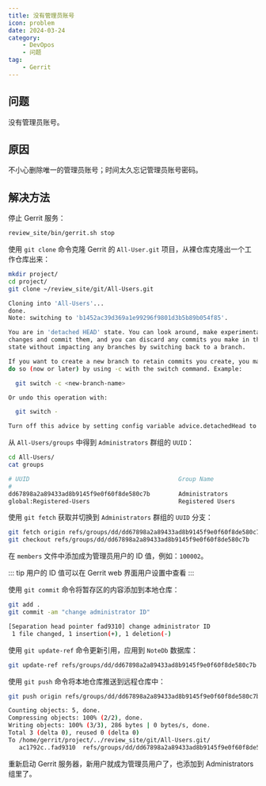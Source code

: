 ```yaml
---
title: 没有管理员账号
icon: problem
date: 2024-03-24
category:
    - DevOpos
    - 问题
tag:
    - Gerrit
---
```


## 问题

没有管理员账号。

## 原因

不小心删除唯一的管理员账号；时间太久忘记管理员账号密码。

## 解决方法

停止 Gerrit 服务：

```bash
review_site/bin/gerrit.sh stop
```

使用 `git clone` 命令克隆 Gerrit 的 `All-User.git` 项目，从裸仓库克隆出一个工作仓库出来：

```bash
mkdir project/
cd project/
git clone ~/review_site/git/All-Users.git

Cloning into 'All-Users'...
done.
Note: switching to 'b1452ac39d369a1e99296f9801d3b5b89b054f85'.

You are in 'detached HEAD' state. You can look around, make experimental
changes and commit them, and you can discard any commits you make in this
state without impacting any branches by switching back to a branch.

If you want to create a new branch to retain commits you create, you may
do so (now or later) by using -c with the switch command. Example:

  git switch -c <new-branch-name>

Or undo this operation with:

  git switch -

Turn off this advice by setting config variable advice.detachedHead to false
```

从 `All-Users/groups` 中得到 `Administrators` 群组的 `UUID`：

```bash
cd All-Users/
cat groups

# UUID                                          Group Name
#
dd67898a2a89433ad8b9145f9e0f60f8de580c7b        Administrators
global:Registered-Users                         Registered Users
```

使用 `git fetch` 获取并切换到 `Administrators` 群组的 `UUID` 分支：

```bash
git fetch origin refs/groups/dd/dd67898a2a89433ad8b9145f9e0f60f8de580c7b:refs/groups/dd/dd67898a2a89433ad8b9145f9e0f60f8de580c7b
git checkout refs/groups/dd/dd67898a2a89433ad8b9145f9e0f60f8de580c7b
```

在 `members` 文件中添加成为管理员用户的 ID 值，例如：`100002`。

::: tip
用户的 ID 值可以在 Gerrit web 界面用户设置中查看
:::

使用 `git commit` 命令将暂存区的内容添加到本地仓库：

```bash
git add .
git commit -am "change administrator ID"

[Separation head pointer fad9310] change administrator ID
 1 file changed, 1 insertion(+), 1 deletion(-)
```

使用 `git update-ref` 命令更新引用，应用到 `NoteDb` 数据库：

```bash
git update-ref refs/groups/dd/dd67898a2a89433ad8b9145f9e0f60f8de580c7b $(git rev-parse HEAD)
```

使用 `git push` 命令将本地仓库推送到远程仓库中：

```bash
git push origin refs/groups/dd/dd67898a2a89433ad8b9145f9e0f60f8de580c7b

Counting objects: 5, done.
Compressing objects: 100% (2/2), done.
Writing objects: 100% (3/3), 286 bytes | 0 bytes/s, done.
Total 3 (delta 0), reused 0 (delta 0)
To /home/gerrit/project/../review_site/git/All-Users.git/
   ac1792c..fad9310  refs/groups/dd/dd67898a2a89433ad8b9145f9e0f60f8de580c7b -> refs/groups/dd/dd67898a2a89433ad8b9145f9e0f60f8de580c7b
```

重新启动 Gerrit 服务器，新用户就成为管理员用户了，也添加到 Administrators 组里了。
